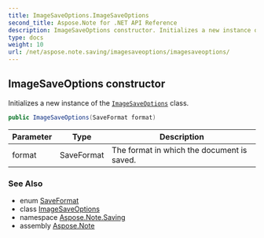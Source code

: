 ```yaml
---
title: ImageSaveOptions.ImageSaveOptions
second_title: Aspose.Note for .NET API Reference
description: ImageSaveOptions constructor. Initializes a new instance of the ImageSaveOptions class
type: docs
weight: 10
url: /net/aspose.note.saving/imagesaveoptions/imagesaveoptions/
---
```

## ImageSaveOptions constructor

Initializes a new instance of the [`ImageSaveOptions`](../) class.

```csharp
public ImageSaveOptions(SaveFormat format)
```

| Parameter | Type | Description |
| --- | --- | --- |
| format | SaveFormat | The format in which the document is saved. |

### See Also

* enum [SaveFormat](../../../aspose.note/saveformat/)
* class [ImageSaveOptions](../)
* namespace [Aspose.Note.Saving](../../imagesaveoptions/)
* assembly [Aspose.Note](../../../)


